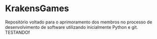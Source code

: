 # KrakensGames

Repositório voltado para o aprimoramento dos membros no processo de desenvolvimento de software utilizando inicialmente Python e git. TESTANDOf
